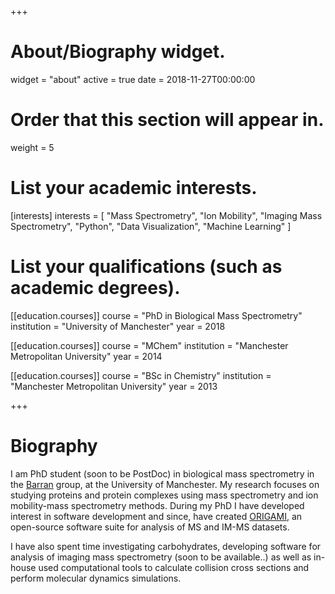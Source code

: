 +++
# About/Biography widget.
widget = "about"
active = true
date = 2018-11-27T00:00:00

# Order that this section will appear in.
weight = 5

# List your academic interests.
[interests]
  interests = [
    "Mass Spectrometry", "Ion Mobility", "Imaging Mass Spectrometry", "Python", "Data Visualization", "Machine Learning"
  ]

# List your qualifications (such as academic degrees).
[[education.courses]]
  course = "PhD in Biological Mass Spectrometry"
  institution = "University of Manchester"
  year = 2018

[[education.courses]]
  course = "MChem"
  institution = "Manchester Metropolitan University"
  year = 2014

[[education.courses]]
  course = "BSc in Chemistry"
  institution = "Manchester Metropolitan University"
  year = 2013
  
+++

# Biography

I am PhD student (soon to be PostDoc) in biological mass spectrometry in the [Barran](https://www.mbc.manchester.ac.uk/barrangroup/) group, at the University of Manchester. My research focuses on studying proteins and protein complexes using mass spectrometry and ion mobility-mass spectrometry methods. During my PhD I have developed interest in software development and since, have created [ORIGAMI](https://lukasz-migas.github.io/ORIGAMI/), an open-source software suite for analysis of MS and IM-MS datasets. 

I have also spent time investigating carbohydrates, developing software for analysis of imaging mass spectrometry (soon to be available..) as well as in-house used computational tools to calculate collision cross sections and perform molecular dynamics simulations. 